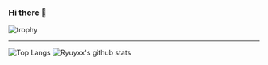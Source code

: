 ### Hi there 👋
![trophy](https://github-profile-trophy.vercel.app/?username=ryuyxx&theme=onedark&title=Joined2020,Stars,Commit,Repositories,Followers,Issues)
***
![Top Langs](https://github-readme-stats.vercel.app/api/top-langs/?username=Ryuyxx&hide=jupyter%20notebook&layout=compact&theme=react)
![Ryuyxx's github stats](https://github-readme-stats.vercel.app/api?username=Ryuyxx&count_private=true&show_icons=true&theme=react&hide=prs)



<!--
[![Ryuyxx's wakatime stats](https://github-readme-stats.vercel.app/api/wakatime?username=ryuyxx&layout=compact&theme=react)](https://github.com/Ryuyxx/github-readme-stats)
-->



<!--
**Ryuyxx/Ryuyxx** is a ✨ _special_ ✨ repository because its `README.md` (this file) appears on your GitHub profile.

Here are some ideas to get you started:

- 🔭 I’m currently working on ...
- 🌱 I’m currently learning ...
- 👯 I’m looking to collaborate on ...
- 🤔 I’m looking for help with ...
- 💬 Ask me about ...
- 📫 How to reach me: ...
- 😄 Pronouns: ...
- ⚡ Fun fact: ...
-->
